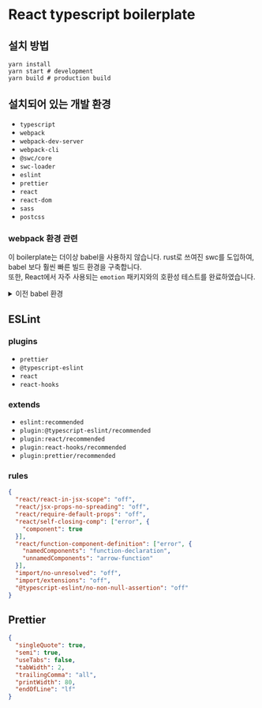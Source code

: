 # React typescript boilerplate

## 설치 방법
```cli
yarn install
yarn start # development
yarn build # production build
```

## 설치되어 있는 개발 환경

- `typescript`
- `webpack`
- `webpack-dev-server`
- `webpack-cli`
- `@swc/core`
- `swc-loader`
- `eslint`
- `prettier`
- `react`
- `react-dom`
- `sass`
- `postcss`

### webpack 환경 관련

이 boilerplate는 더이상 babel을 사용하지 않습니다. rust로 쓰여진 swc를 도입하여, babel 보다 훨씬 빠른 빌드 환경을 구축합니다.  
또한, React에서 자주 사용되는 `emotion` 패키지와의 호환성 테스트를 완료하였습니다.  

<details>
<summary>이전 babel 환경</summary>

`webpack.config.js`에서 `babel-loader` 설정이 필요합니다.  

`package.json`
```json
{
  "devDependencies": {
    "@babel/core": "^7.18.0",
    "@babel/plugin-transform-runtime": "^7.18.0",
    "@babel/preset-env": "^7.18.0",
    "@babel/preset-react": "^7.17.12",
    "@babel/preset-typescript": "^7.17.12",
    "@babel/runtime-corejs3": "^7.18.0"
  }
}
```

`.babelrc`
```json
{
  "presets": [
    [
      "@babel/preset-env",
      { "targets": { "browsers": ["last 2 versions", ">= 5% in KR"] } }
    ],
    ["@babel/preset-react", {"runtime": "automatic"}],
    "@babel/typescript"
  ],
  "plugins": [
    ["@babel/plugin-transform-runtime", {
    "corejs": 3
    }
    ]
  ]
}

```

</details>

## ESLint

### plugins

- `prettier`
- `@typescript-eslint`
- `react`
- `react-hooks`

### extends

- `eslint:recommended`
- `plugin:@typescript-eslint/recommended`
- `plugin:react/recommended`
- `plugin:react-hooks/recommended`
- `plugin:prettier/recommended`

### rules

```json
{
  "react/react-in-jsx-scope": "off",
  "react/jsx-props-no-spreading": "off",
  "react/require-default-props": "off",
  "react/self-closing-comp": ["error", {
    "component": true
  }],
  "react/function-component-definition": ["error", {
    "namedComponents": "function-declaration",
    "unnamedComponents": "arrow-function"
  }],
  "import/no-unresolved": "off",
  "import/extensions": "off",
  "@typescript-eslint/no-non-null-assertion": "off"
}

```

## Prettier

```json
{
  "singleQuote": true,
  "semi": true,
  "useTabs": false,
  "tabWidth": 2,
  "trailingComma": "all",
  "printWidth": 80,
  "endOfLine": "lf"
}
```
